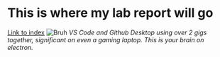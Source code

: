 # This is where my lab report will go
[Link to index](./index.html)
![Bruh](./screenshot.png)
*VS Code and Github Desktop using over 2 gigs together, significant on even a gaming laptop. This is your brain on electron.*
